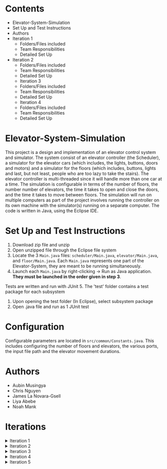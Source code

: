 # Contents

- Elevator-System-Simulation
- Set Up and Test Instructions
- Authors
- Iteration 1
  - Folders/Files included
  - Team Responsibilities
  - Detailed Set Up
- Iteration 2
  - Folders/Files included
  - Team Responsibilities
  - Detailed Set Up
  - Iteration 3
  - Folders/Files included
  - Team Responsibilities
  - Detailed Set Up
  - Iteration 4
  - Folders/Files included
  - Team Responsibilities
  - Detailed Set Up

# Elevator-System-Simulation

This project is a design and implementation of an elevator control system and simulator. The system consist of an elevator controller (the Scheduler), a simulator for the elevator cars (which includes, the lights, buttons, doors and motors) and a simulator for the floors (which includes, buttons, lights and last, but not least, people who are too lazy to take the stairs). The elevator controller is multi-threaded since it will handle more than one car at a time. The simulation is configurable in terms of the number of floors, the number number of elevators, the time it takes to open and close the doors, and the time it takes to move between floors. The simulation will run on multiple computers as part of the project involves running the controller on its own machine with the simulator(s) running on a separate computer. The code is written in Java, using the Eclipse IDE.

# Set Up and Test Instructions

1.  Download zip file and unzip
2.  Open unzipped file through the Eclipse file system
3.  Locate the 3 `Main.java` files: `scheduler/Main.java`, `elevator/Main.java`, and `floor/Main.java`. Each `Main.java` represents one part of the Elevator-System, they are meant to be running simultaneously.
4.  Launch each `Main.java` by right-clicking -> Run as Java application. **They must be launched in the order given in step 3**.

Tests are written and run with JUnit 5. The 'test' folder contains a test package for each subsystem

1.  Upon opening the test folder (In Eclipse), select subsystem package
2.  Open .java file and run as 1 JUnit test

# Configuration

Configurable parameters are located in `src/common/Constants.java`. 
This includes configuring the number of floors and elevators, the various ports, the input file path and the elevator movement durations.

# Authors

- Aubin Musingya
- Chris Nguyen
- James La Novara-Gsell
- Liya Abebe
- Noah Mank

# Iterations

<details><summary>Iteration 1</summary>

# Iteration 1

## Folders/Files included

    * resources
        + input.txt

    * src
        - elevator
            + Direction.java
            + ElevatorSubsystem.java
            + Elevator.java
        - floor
            + FloorSubsystem.java
            + InputData.java
            + InputParser.java
        - main
            + Main.java
            + SystemBuilder
        - scheduler
            + Scheduler.java
            + Buffer.java
        - UML Diagrams - Iteration 1
            + UML-Class-Diagram-IT1 .png
            + UML-Class-Diagram-IT1 .violet
            + UML-Sequence-Diagram-IT1 .png
            + UML-Sequence-Diagram-IT1 .violet

    * test
        - elevator
            + ElevatorSubsystemTest.java
            + Elevator.java
        - floor
            + FloorSubsystemTest.java
            + InputDataTest.java
            + InputParserTest.java
        - scheduler
            + SchedulerTest.java
            + BufferTest.java

## Team Responsibilities

Aubin

- UML class diagram
- UML sequence diagram
- Updating README file

Chris

- Implementing ElevatorSubsystem class
- Writing ElevatorSubsystem test
- Implementing Elevator class

James

- Implementing InputParser class
- Writing InputParser test
- Integration testing

Liya

- Implementing FloorSubsystem class
- Writing FloorSubsystem Test

Noah

- Implementing Buffer class
- Writing Buffer test
- Implementing Scheduler class
- Writing Scheduler test

## Detailed Set Up

The three thread classes created are FloorSubsystem, Scheduler and ElevatorSystem. A template Buffer object class was created from which multiple buffer objects are created. The FloorSubsystem class reads input data from the provided file (input.txt) and puts each line of data into a buffer object shared with the Scheduler class. Following that, the Scheduler class gets the data from the shared buffer object and processes it. The Scheduler class will contain a buffer object for each elevatorSubsystem that exists. These buffer objects are shared with the ElevatorSubsystem. Once the data is processed, the scheduler will put elevator schedules into the corresponding buffer objects and notify the corresponding ElevatorSubsystem. Since each elevator will have its own subsystem, they will be instructed to move by the corresponding ElevatorSubsystem. The elevator will then be responsible for indicating which floors it leaves and which floors in arrives on.

</details>

<details><summary>Iteration 2</summary>

# Iteration 2

## Folders/Files included

    * resources
        + input.txt

    * src
        - elevator
            + Direction.java
            + Elevator.java
            + ElevatorEvent.java
            + ElevatorState.java
            + ElevatorSubsystem.java
        - floor
            + FloorSubsystem.java
            + InputData.java
            + InputParser.java
        - main
            + Main.java
        - scheduler
            + Scheduler.java
            + Buffer.java
            + SchedulerState.java

    * UML Diagrams - Iteration 1
        - UML-Class-Diagram-IT1 .png
        - UML-Class-Diagram-IT1 .violet
        - UML-Sequence-Diagram-IT1 .png
        - UML-Sequence-Diagram-IT1 .violet

    * test
        - elevator
            + ElevatorSubsystemTest.java
            + Elevator.java
        - floor
            + FloorSubsystemTest.java
            + InputDataTest.java
            + InputParserTest.java
        - scheduler
            + SchedulerTest.java
            + BufferTest.java

## Team Responsibilities

Aubin

- UML class diagram
- UML sequence diagram
- Converting elevator to state machine

Chris

- ElevatorState enums

James

- Converting scheduler to state machine
- State diagram

Liya

- ElevatorEvent.java and integrating buffers to this class
- Updating README file

Noah

- SchedulerState enums

## Detailed Set Up

In this iteration, state machines for the scheduler and elevator subsystems were added assuming that there is only one elevator. A state enum class was created for both Elevator and Scheduler classes. An Elevator Event class was also created which is passes from the elevators to the elevatorSubsystems when an elevator arrives at a floor. This object is then passed from the elevatorSubsystems to the scheduler then to the floorSubsystem where it is printed out.

</details>

<details><summary>Iteration 3</summary>

# Iteration 3

## Folders/Files included

    * resources
        + input.txt

    * src
        - common
            + Buffer.java
            + Constants.java
            + IBufferInput.java
            + IBufferOutput.java
        - elevator
            + Direction.java
            + Elevator.java
            + ElevatorCommand.java
            + ElevatorCommunicator.java
            + ElevatorEvent.java
            + ElevatorState.java
            + ElevatorSubsystem.java
            + Main.java
        - floor
            + FloorReceiver.java
            + FloorSubsystem.java
            + InputData.java
            + InputParser.java
            + Main.java
        - main
            + Main.java
            + SystemBuilder
        - scheduler
            + Main.java
            + ScheduledJob.java
            + Scheduler.java
            + SchedulerElevator.java
            + SchedulerMessage.java
            + SchedulerState.java

    * UML Diagrams
            + StateDiagram.mdj
            + StateDiagram.png
            + UML-Class-Diagram-IT1 .png
            + UML-Class-Diagram-IT1 .violet
            + UML-Class-Diagram-IT3 .png
            + UML-Class-Diagram-IT3 .violet
            + UML-Sequence-Diagram-IT1 .png
            + UML-Sequence-Diagram-IT1 .violet

    * test
        - elevator
            + ElevatorSubsystemTest.java
            + Elevator.java
        - floor
            + FloorSubsystemTest.java
            + InputDataTest.java
            + InputParserTest.java
        - scheduler
            + SchedulerTest.java
            + BufferTest.java

## Team Responsibilities

Aubin

- Updating InputData
- UML sequence diagram
- Writing ElevatorSubsystemTest

Chris

- Updating ElevatorSubsystem
- Implementing FloorReceiver
- Writing FloorReceiver test

James

- Updating Scheduler
- Writing statemachine tests for Scheduler
- Updating Statemachine diagram

Liya

- Implementing ElevatorCommunicator
- Updating README and UML diagram

Noah

- Implementing ElevatorCommand
- Implementing ElevatorEvent
- Updating FloorSubsystem

## Detailed Set Up

The floor, scheduler and elevator subsystems now communicate using UDP. The `floorSubsystem.java` class reads requests from the input.txt file and sends the requests (in the form of InputData bytes) to `FloorReceiver.java` which is at port 70. Then FloorReceiver changes the InputData into SchedulerMessage and puts it in an IBufferInput which can be accessed by the `Scheduler.java` class.

`Scheduler.java` schedules the request and puts an ElevatorCommand into a IBufferInput which can be accessed by `ElevatorCommunicator.java` class. This class then sends the ElevatorCommand it received to the respective `ElevatorSubsystem.java` class which is at (port 50 + elevatorId received in the command).

The ElevatorSubsystem moves its elevator according to the `ElevatorCommand` it received then sends an `ElevatorEvent` to the ElevatorCommunicator. The scheduler is notified that that the elevator has moved when the ElevatorCommunicator puts this ElevatorEvent in an IBufferOutput connected to the scheduler.

</details>

<details><summary>Iteration 4</summary>

# Iteration 4

## Folders/Files included

    * resources
        + input.txt

    * src
        - common
            + Buffer.java
            + Clock.java
            + Constants.java
            + IBufferInput.java
            + IBufferOutput.java
        - elevator
            + Direction.java
            + ElevatorCommand.java
            + ElevatorCommunicator.java
            + ElevatorDoor.java
            + ElevatorDoorCommand.java
            + ElevatorEvent.java
            + ElevatorMotor.java
            + ElevatorMoveCommand.java
            + ElevatorState.java
            + ElevatorSubsystem.java
            + Fault.java
            + Main.java
        - floor
            + FloorReceiver.java
            + FloorSubsystem.java
            + InputData.java
            + InputParser.java
            + Main.java
        - main
            + Main.java
            + SystemBuilder
        - scheduler
            + Main.java
            + ScheduledJob.java
            + Scheduler.java
            + SchedulerElevator.java
            + SchedulerMessage.java
            + SchedulerState.java
            + SystemSync.java

    * UML Diagrams
            + StateDiagram.mdj
            + StateDiagram.png
            + UML-Class-Diagram-IT1 .png
            + UML-Class-Diagram-IT1 .violet
            + UML-Class-Diagram-IT3 .png
            + UML-Class-Diagram-IT3 .violet
            + UML-Sequence-Diagram-IT1 .png
            + UML-Sequence-Diagram-IT1 .violet

    * test
        - elevator
            + ElevatorCommandTest.java
            + ElevatorDoorCommandTest.java
            + ElevatorDoorTest.java
            + ElevatorEventTest.java
            + ElevatorMotorTest.java
            + ElevatorMoveCommandTest.java
            + ElevatorSubsystemTest.java
            + Elevator.java
        - floor
            + FloorSubsystemTest.java
            + InputDataTest.java
            + InputParserTest.java
        - scheduler
            + BufferTest.java
            + SchedulerTest.java
            + SystemSyncTest.java

## Team Responsibilities

Aubin

- Updating ElevatorEvent
- UML Sequence and Class Diagram


Chris

- Implementing Clock
- Updating README file


James

- Implementing Clock
- Updating Input data
- Updating Constant
- Updating Statemachine diagram
- Updating Scheduler to handle faults
- Implementing ElevatorDoor to open and close

Liya

- Implementing SystemSync
- Updating ElevatorSunsystem

Noah

- Implementing ElevatorMotor
- Implementing ElevatorDoor
- Updating ElevatorCommand

## Detailed Set Up

The Elevator System now simulates real time and the floor, scheduler and elevator subsystems now detects and handles faults. The scheduler instantiates  a `SystemSync` which is utilized to synchronize all three subsystems. Before the `Clock` can starts, the `SystemSync` must wait until the elevator and floor subsystem send a message using UDP to notify it that they're ready to start.
Once both ready messages have been received, the `SystemSync` will start the Clock and the `FloorSubsystem` can begin reading requests from the input.txt file. The last parameter in a request will determine the fault type. Parameter value of 1 will have no fault, 2 will has a transient fault and 3 will be a permanent fault. The `FloorSubsystem` sends the requests in the form of `InputData` 
to the `FloorReceiver` on port 70.

The `InputData` is then turned into a `ScheduleMessage` and placed into an IBufferInput where the `Scheduler` can access it. The `Scheduler` creates a `ScheduledJob` and assigns it to an appropriate elevator by creating an `ElevatorMoveCommand` and putting it into a buffer where the `ElevatorCommunicator` can access it. The `ElevatorCommunicator` will then 
send this command to the appropriate `ElevatorSubsystem` on its distinct port.

The `ElevatorSubsystem` determines if the command is an `ElevatorMoveCommand` or an `ElevatorDoorCommand`. If the command contains a parameter indicating it has a permanent fault, the `ElevatorSubsystem` will set its state to `DISABLED`. In the case of a `ElevatorMoveCommand`, the `ElevatorMotor` will move the elevator 
1 floor in real time in the appropriate direction if it does not contain a fault. Whereas a transient fault will delay the elevator in the time required to overcome a transient fault and move one floor. In the case of a `ElevatorDoorCommand`, the `ElevatorDoor` will wait the appropriate time to open/close doors if there is no fault. If there is a transient fault, the elevator will wait until the 
transient fault has been overcome and the time required to open/close the doors. Once the command has been processed, a `ElevatorEvent` is created and sent to the `ElevatorCommunicator` to notify the `Scheduler` that the elevator has processed the task. If a permanent fault occurs to an elevator with `ScheduledJob`s, the jobs are then reassigned and the elevator is removed to prevent scheduling jobs 
to an out of service elevator.


</details>

<details><summary>Iteration 5</summary>

# Iteration 5

## Folders/Files included

    * resources
        + input.txt

    * src
        - common
            + Buffer.java
            + Clock.java
            + Constants.java
            + IBufferInput.java
            + IBufferOutput.java
        - elevator
            + Direction.java
            + ElevatorCommand.java
            + ElevatorCommunicator.java
            + ElevatorDoor.java
            + ElevatorDoorCommand.java
            + ElevatorEvent.java
            + ElevatorMotor.java
            + ElevatorMoveCommand.java
            + ElevatorState.java
            + ElevatorSubsystem.java
            + Fault.java
            + Main.java
        - floor
            + FloorReceiver.java
            + FloorSubsystem.java
            + InputData.java
            + InputParser.java
            + Main.java
        - main
            + Main.java
            + SystemBuilder
        - scheduler
            + Main.java
            + ScheduledJob.java
            + Scheduler.java
            + SchedulerElevator.java
            + SchedulerMessage.java
            + SchedulerState.java
            + SystemSync.java

    * UML Diagrams
            + StateDiagram.mdj
            + StateDiagram.png
            + UML-Class-Diagram-IT1 .png
            + UML-Class-Diagram-IT1 .violet
            + UML-Class-Diagram-IT3 .png
            + UML-Class-Diagram-IT3 .violet
            + UML-Sequence-Diagram-IT1 .png
            + UML-Sequence-Diagram-IT1 .violet

    * test
        - elevator
            + ElevatorCommandTest.java
            + ElevatorDoorCommandTest.java
            + ElevatorDoorTest.java
            + ElevatorEventTest.java
            + ElevatorMotorTest.java
            + ElevatorMoveCommandTest.java
            + ElevatorSubsystemTest.java
            + Elevator.java
        - floor
            + FloorSubsystemTest.java
            + InputDataTest.java
            + InputParserTest.java
        - scheduler
            + BufferTest.java
            + SchedulerTest.java
            + SystemSyncTest.java

## Team Responsibilities

Aubin

- 


Chris

- 


James

- Modify ElevatorSubsystem to set a door event flag on outgoing ElevatorEvents
- Create SchedulerReceiver to receive ElevatorEvents sent from the scheduler application to the floor application
- Modify ElevatorEventReceiver to forward ElevatorEvents with (door flag == true) to SchedulerReceiver

Liya

- 

Noah

- Add boolean flag isDoorEvent to ElevatorEvent
- Modify sync() in Clock to return RunTimeConfig
- Split up ElevatorDoor wait timers

## Detailed Set Up

The Elevator System now simulates real time and the floor, scheduler and elevator subsystems now detects and handles faults. The scheduler instantiates  a `SystemSync` which is utilized to synchronize all three subsystems. Before the `Clock` can starts, the `SystemSync` must wait until the elevator and floor subsystem send a message using UDP to notify it that they're ready to start.
Once both ready messages have been received, the `SystemSync` will start the Clock and the `FloorSubsystem` can begin reading requests from the input.txt file. The last parameter in a request will determine the fault type. Parameter value of 1 will have no fault, 2 will has a transient fault and 3 will be a permanent fault. The `FloorSubsystem` sends the requests in the form of `InputData` 
to the `FloorReceiver` on port 70.

The `InputData` is then turned into a `ScheduleMessage` and placed into an IBufferInput where the `Scheduler` can access it. The `Scheduler` creates a `ScheduledJob` and assigns it to an appropriate elevator by creating an `ElevatorMoveCommand` and putting it into a buffer where the `ElevatorCommunicator` can access it. The `ElevatorCommunicator` will then 
send this command to the appropriate `ElevatorSubsystem` on its distinct port.

The `ElevatorSubsystem` determines if the command is an `ElevatorMoveCommand` or an `ElevatorDoorCommand`. If the command contains a parameter indicating it has a permanent fault, the `ElevatorSubsystem` will set its state to `DISABLED`. In the case of a `ElevatorMoveCommand`, the `ElevatorMotor` will move the elevator 
1 floor in real time in the appropriate direction if it does not contain a fault. Whereas a transient fault will delay the elevator in the time required to overcome a transient fault and move one floor. In the case of a `ElevatorDoorCommand`, the `ElevatorDoor` will wait the appropriate time to open/close doors if there is no fault. If there is a transient fault, the elevator will wait until the 
transient fault has been overcome and the time required to open/close the doors. Once the command has been processed, a `ElevatorEvent` is created and sent to the `ElevatorCommunicator` to notify the `Scheduler` that the elevator has processed the task. If a permanent fault occurs to an elevator with `ScheduledJob`s, the jobs are then reassigned and the elevator is removed to prevent scheduling jobs 
to an out of service elevator.


</details>
